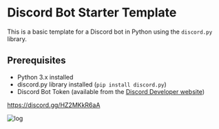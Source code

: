 # Discord Bot Starter Template

This is a basic template for a Discord bot in Python using the `discord.py` library.

## Prerequisites

- Python 3.x installed
- discord.py library installed (`pip install discord.py`)
- Discord Bot Token (available from the [Discord Developer website](https://discord.com/developers/applications))

https://discord.gg/HZ2MKkR6aA

![log](https://cdn.discordapp.com/attachments/1009489818176192586/1221116202676391996/Anima.gif?ex=66116815&is=65fef315&hm=00026b518a9455808551466042515e802b145a3de09ca729425e52fff77b1c44&)
